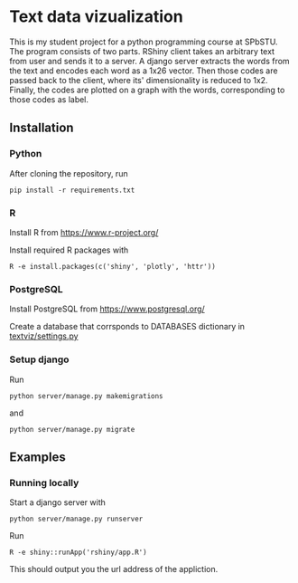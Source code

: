 # Text data vizualization

This is my student project for a python programming course at SPbSTU.
The program consists of two parts. RShiny client takes an arbitrary text from user and sends it to a server. A django server extracts the words from the text and encodes each word as a 1x26 vector. Then those codes are passed back to the client, where its' dimensionality is reduced to 1x2. Finally, the codes are plotted on a graph with the words, corresponding to those codes as label.

## Installation
### Python
After cloning the repository, run
```
pip install -r requirements.txt
```
### R
Install R from https://www.r-project.org/

Install required R packages with
```
R -e install.packages(c('shiny', 'plotly', 'httr'))
```
### PostgreSQL
Install PostgreSQL from https://www.postgresql.org/

Create a database that corrsponds to DATABASES dictionary in [textviz/settings.py](textviz/settings.py)

### Setup django
Run
```
python server/manage.py makemigrations
```
and
```
python server/manage.py migrate
```

## Examples
### Running locally
Start a django server with
```
python server/manage.py runserver
```
Run
```
R -e shiny::runApp('rshiny/app.R')
```
This should output you the url address of the appliction.
